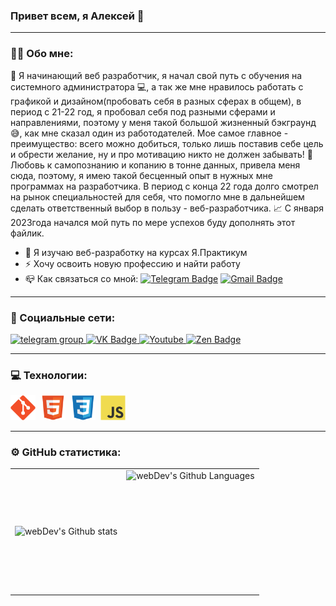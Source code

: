 ### Привет всем, я Алексей 👋
-----------------------------------------------
### 👨‍💻 Обо мне:

📧 Я начинающий веб разработчик, я начал свой путь с обучения на системного администратора 💻, а так же мне нравилось работать с графикой и дизайном(пробовать себя в разных сферах в общем), в период с 21-22 год, я пробовал себя под разными сферами и направлениями, поэтому у меня такой большой жизненный бэкграунд 😅, как мне сказал один из работодателей. Мое самое главное - преимущество: всего можно добиться, только лишь поставив себе цель и обрести желание, ну и про мотивацию никто не должен забывать! 
💞 Любовь к самопознанию и копанию в тонне данных, привела меня сюда, поэтому, я имею такой бесценный опыт в нужных мне программах на разработчика. В период с конца 22 года долго смотрел на рынок специальностей для себя, что помогло мне в дальнейшем сделать ответственный выбор в пользу - веб-разработчика. 
📈 С января 2023года начался мой путь по мере успехов буду дополнять этот файлик.

- 🔭 Я изучаю веб-разработку на курсах Я.Практикум
- ⚡ Хочу освоить новую профессию и найти работу
- 📪 Как связаться со мной: [![Telegram Badge](https://img.shields.io/badge/-givemedolce-blue?style=flat&logo=Telegram&logoColor=white)](https://t.me/givemedolce)
[![Gmail Badge](https://img.shields.io/badge/-kubikrubik051@gmail.com-red?style=flat&logo=Gmail&logoColor=white)](mailto:kubikrubik051@gmail.com)
-----------------------------------------------
### 🤝 Социальные сети:
<div id="badges">
    <a href="https://t.me/givemedolce" target="_blank">
      <img src="https://cdn-icons-png.flaticon.com/512/2111/2111646.png" width="40" height="40" alt="telegram group" />
    </a>
    <a href="https://vk.com/luxurynorthprince" target="_blank">
      <img src="https://cdn-icons-png.flaticon.com/512/145/145813.png" width="40" height="40" alt="VK Badge"/>
    </a>
    <a href="https://www.youtube.com/channel/UC40yjtWkjVdlBbQjN8mjFKw" target="_blank">
      <img src="https://cdn-icons-png.flaticon.com/512/3670/3670147.png" width="40" height="40" alt="Youtube"/>
    </a>
    <a href="" target="_blank">
      <img src="https://upload.wikimedia.org/wikipedia/commons/thumb/a/ab/Yandex_Zen_logo_icon.svg/1024px-Yandex_Zen_logo_icon.svg.png" width="40" height="40" alt="Zen Badge"/>
    </a>
  </div>
  
  -----------------------------------------------
  
  ### 💻 Технологии:
<div>
  <img src="https://github.com/devicons/devicon/blob/master/icons/git/git-original.svg" title="git" alt="git" width="40" height="40"/>&nbsp
  <img src="https://github.com/devicons/devicon/blob/master/icons/html5/html5-original.svg" title="html5" alt="html5" width="40" height="40"/>&nbsp
  <img src="https://github.com/devicons/devicon/blob/master/icons/css3/css3-original.svg" title="css" alt="css" width="40" height="40"/>&nbsp
  <img src="https://github.com/devicons/devicon/blob/master/icons/javascript/javascript-original.svg" title="javascript" alt="javascript" width="40" height="40"/>&nbsp
</div>

-----------------------------------------------

### ⚙️ GitHub статистика:

<table>
  <tr>
    <td>
      <img align="left" src="https://github-readme-streak-stats.herokuapp.com?user=ProkhorovAleksey&theme=dark" alt="webDev's Github stats" />
    </td>
    <td>
      <img height="195px" align="right" alt="webDev's Github Languages" src="https://github-readme-stats-sigma-five.vercel.app/api/top-langs/?username=ProkhorovAleksey&layout=compact&theme=vision-friendly-dark" />
    </td>
  </tr>
</table>
